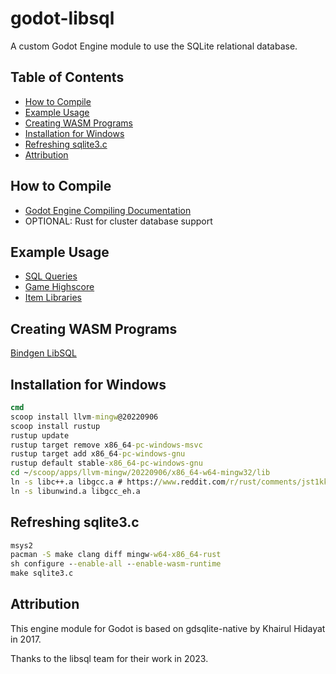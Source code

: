 # godot-libsql

A custom Godot Engine module to use the SQLite relational database.

## Table of Contents

- [How to Compile](#how-to-compile)
- [Example Usage](#example-usage)
- [Creating WASM Programs](#creating-wasm-programs)
- [Installation for Windows](#installation-for-windows)
- [Refreshing sqlite3.c](#refreshing-sqlite3c)
- [Attribution](#attribution)

## How to Compile

- [Godot Engine Compiling Documentation](https://docs.godotengine.org/en/latest/development/compiling/index.html)
- OPTIONAL: Rust for cluster database support

## Example Usage

- [SQL Queries](https://github.com/godot-extended-libraries/godot-sqlite/blob/master/demo/SQLite/sql_queries.gd)
- [Game Highscore](https://github.com/godot-extended-libraries/godot-sqlite/blob/master/demo/SQLite/game_highscore.gd)
- [Item Libraries](https://github.com/godot-extended-libraries/godot-sqlite/blob/master/demo/SQLite/item_database.gd)

## Creating WASM Programs

[Bindgen LibSQL](https://bindgen.libsql.org/)

## Installation for Windows

```bat
cmd
scoop install llvm-mingw@20220906
scoop install rustup
rustup update
rustup target remove x86_64-pc-windows-msvc
rustup target add x86_64-pc-windows-gnu
rustup default stable-x86_64-pc-windows-gnu
cd ~/scoop/apps/llvm-mingw/20220906/x86_64-w64-mingw32/lib
ln -s libc++.a libgcc.a # https://www.reddit.com/r/rust/comments/jst1kk/building_rust_without_linking_against_libgcc/
ln -s libunwind.a libgcc_eh.a
```

## Refreshing sqlite3.c

```bat
msys2
pacman -S make clang diff mingw-w64-x86_64-rust
sh configure --enable-all --enable-wasm-runtime
make sqlite3.c
```

## Attribution

This engine module for Godot is based on gdsqlite-native by Khairul Hidayat in 2017.

Thanks to the libsql team for their work in 2023.